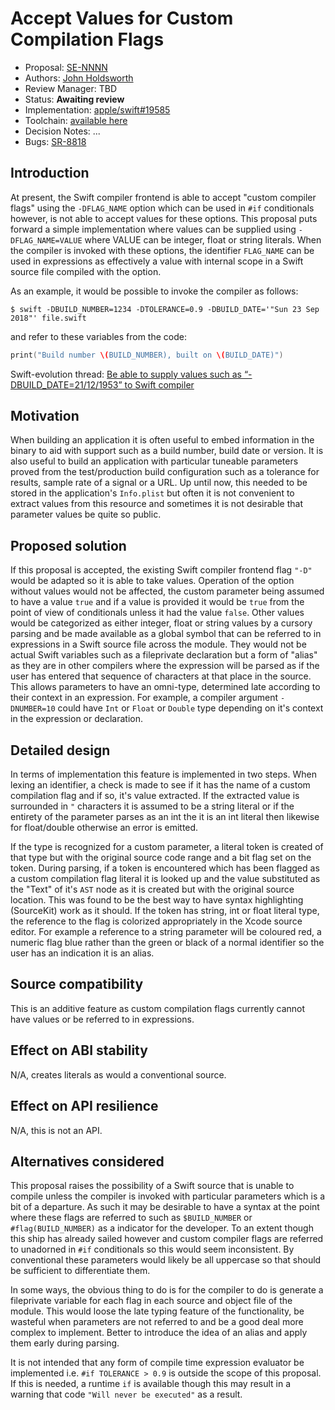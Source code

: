 # Accept Values for Custom Compilation Flags

* Proposal: [SE-NNNN](NNNN-compilation-flags-with-values.md)
* Authors: [John Holdsworth](https://github.com/johnno1962)
* Review Manager: TBD
* Status: **Awaiting review**
* Implementation: [apple/swift#19585](https://github.com/apple/swift/pull/19585)
* Toolchain: [available here](http://johnholdsworth.com/swift-LOCAL-2018-09-26-a-osx.tar.gz)
* Decision Notes: ...
* Bugs: [SR-8818](https://bugs.swift.org/browse/SR-8818)

## Introduction

At present, the Swift compiler frontend is able to accept "custom compiler flags" using the `-DFLAG_NAME` option which can be used in `#if` conditionals however, is not able to accept values for these options. This proposal puts forward a simple implementation where values can be supplied using `-DFLAG_NAME=VALUE` where VALUE can be integer, float or string literals. When the compiler is invoked with these options, the identifier `FLAG_NAME` can be used in expressions as effectively a value with internal scope in a Swift source file compiled with the option.

As an example, it would be possible to invoke the compiler as follows:

```shell
$ swift -DBUILD_NUMBER=1234 -DTOLERANCE=0.9 -DBUILD_DATE='"Sun 23 Sep 2018"' file.swift
```
and refer to these variables from the code:
```swift
print("Build number \(BUILD_NUMBER), built on \(BUILD_DATE)")
```

Swift-evolution thread: [Be able to supply values such as “-DBUILD_DATE=21/12/1953” to Swift compiler](https://forums.swift.org/t/be-able-to-supply-values-such-as-dbuild-date-21-12-1953-to-swift-compiler/11119)

## Motivation

When building an application it is often useful to embed information in the binary to aid with support such as a build number, build date or version. It is also useful to build an application with particular tuneable parameters proved from the test/production build configuration such as a tolerance for results, sample rate of a signal or a URL. Up until now, this needed to be stored in the application's `Info.plist` but often it is not convenient to extract values from this resource and sometimes it is not desirable that parameter values be quite so public.

## Proposed solution

If this proposal is accepted, the existing Swift compiler frontend flag `"-D"` would be adapted so it is able to take values. Operation of the option without values would not be affected, the custom parameter being assumed to have a value `true` and if a value is provided it would be `true` from the point of view of conditionals unless it had the value `false`. Other values would be categorized as either integer, float or string values by a cursory parsing and be made available as a global symbol that can be referred to in expressions in a Swift source file across the module. They would not be actual Swift variables such as a fileprivate declaration but a form of "alias" as they are in other compilers where the expression will be parsed as if the user has entered that sequence of characters at that place in the source. This allows parameters to have an omni-type, determined late according to their context in an expression. For example, a compiler argument `-DNUMBER=10` could have `Int` or `Float` or `Double` type depending on it's context in the expression or declaration. 

## Detailed design

In terms of implementation this feature is implemented in two steps. When lexing an identifier, a check is made to see if it has the name of a custom compilation flag and if so, it's value extracted. If the extracted value is surrounded in `"` characters it is assumed to be a string literal or if the entirety of the parameter parses as an int the it is an int literal then likewise for float/double otherwise an error is emitted.

If the type is recognized for a custom parameter, a literal token is created of that type but with the original source code range and a bit flag set on the token. During parsing, if a token is encountered which has been flagged as a custom compilation flag literal it is looked up and the value substituted as the "Text" of it's `AST` node as it is created but with the original source location. This was found to be the best way to have syntax highlighting (SourceKit) work as it should. If the token has string, int or float literal type, the reference to the flag is colorized appropriately in the Xcode source editor. For example a reference to a string parameter will be coloured red, a numeric flag blue rather than the green or black of a  normal identifier so the user has an indication it is an alias.

## Source compatibility

This is an additive feature as custom compilation flags currently cannot have values or be referred to in expressions.

## Effect on ABI stability

N/A, creates literals as would a conventional source.

## Effect on API resilience

N/A, this is not an API.

## Alternatives considered

This proposal raises the possibility of a Swift source that is unable to compile unless the compiler is invoked with particular parameters which is a bit of a departure. As such it may be desirable to have a syntax at the point where these flags are referred to such as `$BUILD_NUMBER` or `#flag(BUILD_NUMBER)` as a indicator for the developer. To an extent though this ship has already sailed however and custom compiler flags are referred to unadorned in `#if` conditionals so this would seem inconsistent. By conventional these parameters would likely be all uppercase so that should be sufficient to differentiate them.

In some ways, the obvious thing to do is for the compiler to do is generate a fileprivate variable for each flag in each source and object file of the module. This would loose the late typing feature of the functionality, be wasteful when parameters are not referred to and be a good deal more complex to implement. Better to introduce the idea of an alias and apply them early during parsing.

It is not intended that any form of compile time expression evaluator be implemented i.e. `#if TOLERANCE > 0.9` is outside the scope of this proposal. If this is needed, a runtime `if` is available though this may result in a warning that code `"Will never be executed"` as a result.
